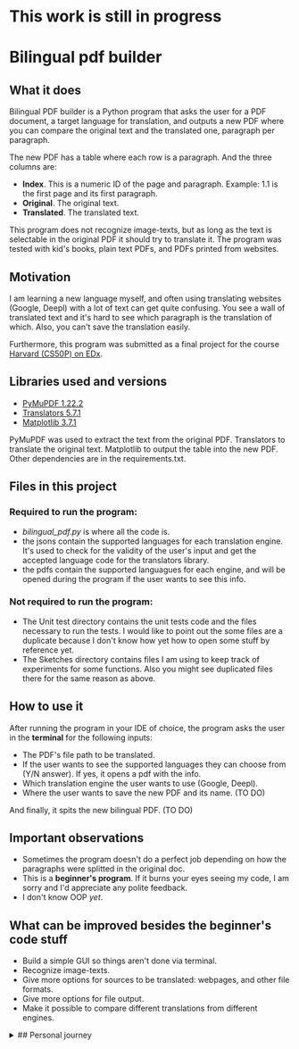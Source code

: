# This work is still in progress

# Bilingual pdf builder
## What it does
Bilingual PDF builder is a Python program that asks the user for a PDF document, a target language for translation, and outputs a new PDF where you can compare the original text and the translated one, paragraph per paragraph.

The new PDF has a table where each row is a paragraph. And the three columns are: 
- **Index**. This is a numeric ID of the page and paragraph. Example: 1.1 is the first page and its first paragraph.
- **Original**. The original text.
- **Translated**. The translated text.

This program does not recognize image-texts, but as long as the text is selectable in the original PDF it should try to translate it.
The program was tested with kid's books, plain text PDFs, and PDFs printed from websites. 

## Motivation

I am learning a new language myself, and often using translating websites (Google, Deepl) with a lot of text can get quite confusing. You see a wall of translated text and it's hard to see which paragraph is the translation of which. Also, you can't save the translation easily. 

Furthermore, this program was submitted as a final project for the course [Harvard (CS50P) on EDx](https://cs50.harvard.edu/python/2022/). 

## Libraries used and versions
- [PyMuPDF 1.22.2](https://pymupdf.readthedocs.io/)
- [Translators 5.7.1](https://pypi.org/project/translators/)
- [Matplotlib 3.7.1](https://matplotlib.org/)

PyMuPDF was used to extract the text from the original PDF. Translators to translate the original text. Matplotlib to output the table into the new PDF. Other dependencies are in the requirements.txt. 

## Files in this project
### Required to run the program:
- _bilingual_pdf.py_ is where all the code is.
- the jsons contain the supported languages for each translation engine. It's used to check for the validity of the user's input and get the accepted language code for the translators library.
- the pdfs contain the supported languagues for each engine, and will be opened during the program if the user wants to see this info.
 
### Not required to run the program:
- The Unit test directory contains the unit tests code and the files necessary to run the tests. I would like to point out the some files are a duplicate because I don't know how yet how to open some stuff by reference yet.
- The Sketches directory contains files I am using to keep track of experiments for some functions. Also you might see duplicated files there for the same reason as above.

## How to use it
After running the program in your IDE of choice, the program asks the user in the **terminal** for the following inputs:
- The PDF's file path to be translated.
- If the user wants to see the supported languages they can choose from (Y/N answer). If yes, it opens a pdf with the info.
- Which translation engine the user wants to use (Google, Deepl).
- Where the user wants to save the new PDF and its name. (TO DO)
  
And finally, it spits the new bilingual PDF. (TO DO)

## Important observations
- Sometimes the program doesn't do a perfect job depending on how the paragraphs were splitted in the original doc.
- This is a **beginner's program**. If it burns your eyes seeing my code, I am sorry and I'd appreciate any polite feedback.
- I don't know OOP _yet_.


## What can be improved besides the beginner's code stuff
- Build a simple GUI so things aren't done via terminal.
- Recognize image-texts.
- Give more options for sources to be translated: webpages, and other file formats.
- Give more options for file output.
- Make it possible to compare different translations from different engines.


<details>
  <summary>## Personal journey</summary>

### What I learned
- I learned a lot about reading documentation, even though 99.99% of all documentation is still very "over 1000 IQ" cryptic to me.
- I learned about unit tests, specially monkeypatch (it took a while to figure this one out).
- My Googleing skills and "let's-adapt-this-stack-overflow-answer" are a lot better.
- I learned a bit about libraries for text extraction and PDF manipulation.
- I started using git.

### What is still on my mind
- I wonder if there was a non-complex (imo) way of outputting the table using only PyMuPDF, or if it was ok to use another library (MatPlotLib) just because it was easier for me to figure that one out.
- I wonder if I should delete the checking for extension and if the file path is valid. Since all that matters is if the file is readable.
- I wonder if using the webbrowser library is a good way of opening a pdf. I had to set by hand the pdfs to read-only, because it was easier, but this feels wrong.
- I need to learn how to reference stuff between directories. I mean, running the unit test code from its directory gave a lot of errors because (so I learned) many stuff work in reference of the current work directory.
- I wonder if it's better to put the user input questions in the main or inside functions as I did.
- I wonder if I should separate stuff in different files instead of one with all the functions and main together.
- I wonder what is the balance between commenting for me or for others.
- I need to learn OOP.
</details>
